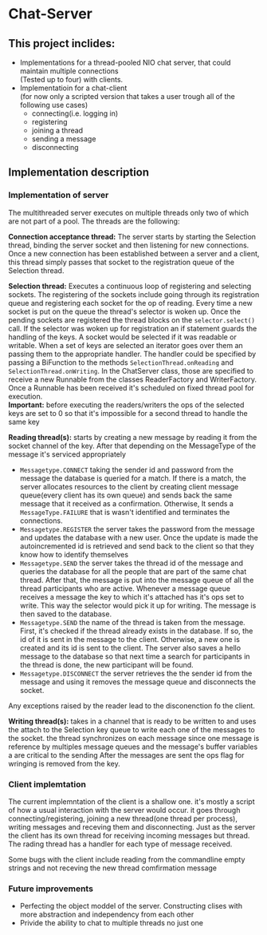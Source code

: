 # Chat-Server
<h2>This project inclides:</h2>
<ul>
  <li>Implementations for a thread-pooled NIO chat server, that could maintain multiple connections<br>
      (Tested up to four) with clients.</li>
  <li>Implementatioin for a chat-client<br>(for now only a scripted version that takes a user trough all of the following use cases)
    <ul>
      <li>connecting(i.e. logging in)</li>
      <li>registering</li>
      <li>joining a thread</li>
      <li>sending a message</li>
      <li>disconnecting</li>
    </ul>
  </li>
 </ul>
 
 <h2>Implementation description</h2>
 
 <h3>Implementation of server</h3>
 
 <p>The multithreaded server executes on multiple threads only two of which are not part of a pool. The threads are the following:</p>
 
 <p><strong>Connection acceptance thread:</strong> The server starts by starting the Selection thread, binding the server socket and then listening for new connections.
 Once a new connection has been established between a server and a client, this thread simply passes that socket to the registration queue of the Selection thread.<p>
 
 <p><strong>Selection thread:</strong> Executes a continuous loop of registering and selecting sockets. The registering of the sockets include going through its registration queue and registering each socket for the op of reading. Every time a new socket is put on the queue
the thread's selector is woken up. Once the pending sockets are registered the thread blocks on the <code>selector.select()</code> call.
 If the selector was woken up for registration an if statement guards the handling of the keys. 
 A socket would be selected if it was readable or writable. When a set of keys are selected an iterator goes over them an passing them to the appropriate handler. 
 The handler could be specified by passing a BiFunction to the methods <code>SelectionThread.onReading</code> and <code>SelectionThread.onWriting</code>.
 In the ChatServer class, those are specified to receive a new Runnable from the classes ReaderFactory and WriterFactory. 
 Once a Runnable has been received it's scheduled on fixed thread pool for execution.<br>
 <strong>Important:</strong> before executing the readers/writers  the ops of the selected keys are set to 0 so that it's impossible for a second thread to handle the same key</p>
 
 <p><strong>Reading thread(s):</strong> starts by creating a new message by reading it from the socket channel of the key. 
 After that depending on the <cod>MessageType</code> of the message it's serviced appropriately
  <ul>
    <li>
      <code>Messagetype.CONNECT</code> taking the sender id and password from the message the database is queried for a match. If there is a match,
      the server allocates resources to the client by creating client message queue(every client has its own queue) and sends back the same message that it received as a confirmation. Otherwise, It sends a <code>MessageType.FAILURE</code> that is wasn't identified and terminates the connections.
    </li>
    <li>
      <code>Messagetype.REGISTER</code> the server takes the password from the message and updates the database with a new user. Once the update is made
      the autoincremented id is retrieved and send back to the client so that they know how to identify themselves
    </li>
    <li>
      <code>Messagetype.SEND</code> the server takes the thread id of the message and queries the database for all the people that are part of the same chat thread.
      After that, the message is put into the message queue of all the thread participants who are active. Whenever a message queue receives a message the key to which it's attached has it's ops set to write. This way the selector would pick it up for writing.
      The message is then saved to the database.
    </li>
    <li>
      <code>Messagetype.SEND</code> the name of the thread is taken from the message. First, it's checked if the thread already exists in the database.
      If so, the id of it is sent in the message to the client. Otherwise, a new one is created and its id is sent to the client. The server also saves a hello message to the database so that next time a search for participants in the thread is done, the new participant will be found.
    </li>
    <li>
      <code>Messagetype.DISCONNECT</code> the server retrieves the the sender id from the message and using it removes the message queue and disconnects the socket.
    </li>  
  </ul>
  Any exceptions raised by the reader lead to the disconenction fo the client.</p>
  
   <p><strong>Writing thread(s):</strong> takes in a channel that is ready to be written to and uses the attach to the Selection key queue to write each one of the messages to the socket. the thread synchronizes on each message since one message is reference by multiples message queues and the message's buffer variables a are critical to the sending
   After the messages are sent the ops flag for wringing is removed from the key.</p>


<h3>Client implemtation</h3>

<p>The current implemntation of the client is a shallow one. it's mostly a script of how a usual interaction with the server would occur.
it goes through connecting/registering, joining a new thread(one thread per process), writing messages and receving them and disconnecting.
Just as the server the client has its own thread for receiving incoming messages but thread. The rading thread has a handler for each type of message received.</p>

<p>Some bugs with the client include reading from the commandline empty strings and not receving the new thread comfirmation message</p> 
<h3> Future improvements</h3>
<ul>
  <li>Perfecting the object moddel of the server. Constructing clises with more abstraction and independency from each other</li>
  <li>Privide the ability to chat to multiple threads no just one</li>
<ul>
